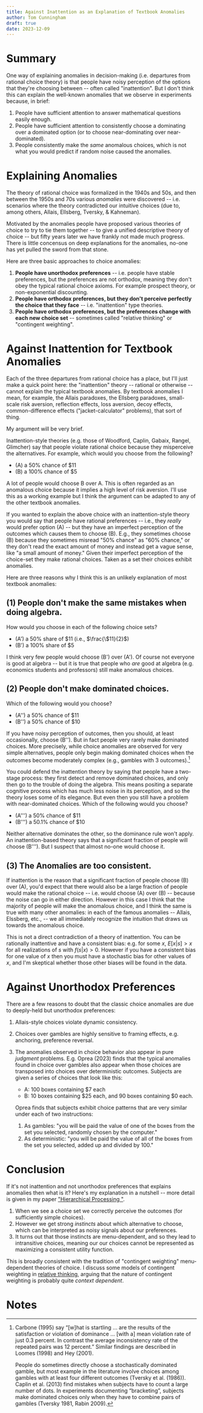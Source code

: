 ```yaml
---
title: Against Inattention as an Explanation of Textbook Anomalies
author: Tom Cunningham
draft: true
date: 2023-12-09
---
```


#           Summary

One way of explaining anomalies in decision-making (i.e. departures from rational choice theory) is that people have noisy perception of the options that they're choosing between -- often called "inattention". But I don't think this can explain the well-known anomalies that we observe in experiments because, in brief:

1. People have sufficient attention to answer mathematical questions easily enough.
2. People have sufficient attention to consistently choose a dominating over a dominated option (or to choose near-dominating over near-dominated).
3. People consistently make the *same* anomalous choices, which is not what you would predict if random noise caused the anomalies.


#           Explaining Anomalies

The theory of rational choice was formalized in the 1940s and 50s, and then between the 1950s and 70s various *anomalies* were discovered -- i.e. scenarios where the theory contradicted our intuitive choices (due to, among others, Allais, Ellsberg, Tversky, & Kahneman).

Motivated by the anomalies people have proposed various theories of choice to try to tie them together -- to give a unified descriptive theory of choice -- but fifty years later we have frankly not made much progress. There is little concensus on deep explanations for the anomalies, no-one has yet pulled the sword from that stone.

Here are three basic approaches to choice anomalies:

1. **People have unorthodox preferences**  -- i.e. people have stable preferences, but the preferences are not orthodox, meaning they don't obey the typical rational choice axioms. For example prospect theory, or non-exponential discounting.
2. **People have orthodox preferences, but they don't perceive perfectly the choice that they face**  -- i.e. "inattention" type theories.
3. **People have orthodox preferences, but the preferences change with each new choice set**  -- sometimes called "relative thinking" or "contingent weighting".


#           Against Inattention for Textbook Anomalies

Each of the three departures from rational choice has a place, but I'll just make a quick point here: the "inattention" theory -- rational or otherwise -- cannot explain the typical textbook anomalies. By textbook anomalies I mean, for example, the Allais paradoxes, the Ellsberg paradoxes, small-scale risk aversion, reflection effects, loss aversion, decoy effects, common-difference effects ("jacket-calculator" problems), that sort of thing.

My argument will be very brief.

Inattention-style theories (e.g. those of Woodford, Caplin, Gabaix, Rangel, Glimcher) say that people violate rational choice because they misperceive the alternatives. For example, which would you choose from the following?

- (A) a 50% chance of $11
- (B) a 100% chance of $5

A lot of people would choose B over A. This is often regarded as an anomalous choice because it implies a high level of risk aversion. I'll use this as a working example but I think the argument can be adapted to any of the other textbook anomalies.

If you wanted to explain the above choice with an inattention-style theory you would say that people have rational preferences -- i.e., they *really* would prefer option (A) -- but they have an imperfect perception of the outcomes which causes them to choose (B). E.g., they sometimes choose (B) because they sometimes misread "50% chance" as "60% chance," or they don't read the exact amount of money and instead get a vague sense, like "a small amount of money." Given their imperfect perception of the choice-set they make rational choices. Taken as a set their choices exhibit anomalies.

Here are three reasons why I think this is an unlikely explanation of most textbook anomalies:

##       (1) People don't make the same mistakes when doing algebra.

How would you choose in each of the following choice sets?

* (A') a 50% share of $\$11$ (i.e., $\frac{\$11}{2}$)
* (B') a 100% share of $5

I think very few people would choose (B') over (A'). Of course not everyone is good at algebra -- but it is true that people who *are* good at algebra (e.g. economics students and professors) still make anomalous choices.

##       (2) People don't make dominated choices.

Which of the following would you choose?

* (A'') a 50% chance of $11
* (B'') a 50% chance of $10

If you have noisy perception of outcomes, then you should, at least occasionally, choose (B''). But in fact people very rarely make dominated choices. More precisely, while choice anomalies are observed for very simple alternatives, people only begin making dominated choices when the outcomes become moderately complex (e.g., gambles with 3 outcomes).[^dominance]

You could defend the inattention theory by saying that people have a two-stage process: they first detect and remove dominated choices, and only then go to the trouble of doing the algebra. This means positing a separate cognitive process which has much less noise in its perception, and so the theory loses some of its elegance. But even then you still have a problem with near-dominated choices. Which of the following would you choose?

* (A''') a 50% chance of $11
* (B''') a 50.1% chance of $10

Neither alternative dominates the other, so the dominance rule won't apply. An inattention-based theory says that a significant fraction of people will choose (B'''). But I suspect that almost no-one would choose it.

##       (3) The Anomalies are too consistent.

If inattention is the reason that a significant fraction of people choose (B) over (A), you'd expect that there would also be a large fraction of people would make the rational choice -- i.e. would choose (A) over (B) -- because the noise can go in either direction. However in this case I think that the majority of people will make the anomalous choice, and I think the same is true with many other anomalies: in each of the famous anomalies -- Allais, Elssberg, etc., -- we all immediately recognize the intuition that draws us towards the anomalous choice.

This is not a direct contradiction of a theory of inattention. You can be rationally inattentive and have a consistent bias: e.g. for some $x$, $E[x|s]>x$ for all realizations of $s$ with $f(s|x)>0$. However if you have a consistent bias for one value of $x$ then you must have a stochastic bias for other values of $x$, and I'm skeptical whether those other biases will be found in the data.

#           Against Unorthodox Preferences

There are a few reasons to doubt that the classic choice anomalies are due to deeply-held but unorthodox preferences:

1. Allais-style choices violate dynamic consistency.
2. Choices over gambles are highly sensitive to framing effects, e.g. anchoring, preference reversal.
3. The anomalies observed in choice behavior also appear in pure *judgment* problems. E.g. Oprea (2023) finds that the typical anomalies found in choice over gambles also appear when those choices are transposed into choices over deterministic outcomes. Subjects are given a series of choices that look like this:

   - A: 100 boxes containing $7 each
   - B: 10 boxes containing $25 each, and 90 boxes containing $0 each.

   Oprea finds that subjects exhibit choice patterns that are very similar under each of two instructions:

   1. As gambles: "you will be paid the value of one of the boxes from the set you selected, randomly chosen by the computer."
   2. As deterministic: "you will be paid the value of all of the boxes from the set you selected, added up and divided by 100."

#           Conclusion

If it's not inattention and not unorthodox preferences that explains anomalies then what is it? Here's my explanation in a nutshell -- more detail is given in my paper ["Hierarchical Processing "](https://www.dropbox.com/s/guf8u1r1z5qoc6g/paper_heuristics.pdf?dl=1).

1. When we see a choice set we correctly perceive the outcomes (for sufficiently simple choices).
2. However we get strong *instincts* about which alternative to choose, which can be interpreted as noisy signals about our preferences.
3. It turns out that those instincts are menu-dependent, and so they lead to intransitive choices, meaning our our choices cannot be represented as maximizing a consistent utility function.

This is broadly consistent with the tradition of "contingent weighting" menu-dependent theories of choice. I discuss some models of contingent weighting in [relative thinking](https://tecunningham.github.io/posts/2016-04-30-relative-thinking.html), arguing that the nature of contingent weighting is probably quite *context dependent*.


<!-- # Against Unorthodox Preferences

* Whack-a-mole: solve one puzzle, create others.
* Because by-and-large people don't directly violate axioms, only indirectly. -->


<!-- # Conclusion

Why have these subfields survived for so long? Aren't the objections to pretty obvious? I guess they just held their breath — it started with one or two papers trying out a new approach, somehow ignoring or suspending the obvious objections, made it past that intial stage — and now no-one talks about the obvious objections anymore, they only talk about subtle refinements: whether this paper is an inprovement on a prior one, not noticing that both papers are based on a silly premise. And once a subfield gets a couple of publications there are a set of professors who’ll volunteer to referee each others’ papers, professors who will shepherd fresh graduate students into their dead end street. -->



#           Notes


[^dominance]: Carbone (1995) say “[w]hat is startling ... are the results of the satisfaction or violation of dominance ... [with a] mean violation rate of just 0.3 percent. In contrast the average inconsistency rate of the repeated pairs was 12 percent.” Similar findings are described in Loomes (1998) and Hey (2001).

    People do sometimes directly choose a stochastically dominated gamble, but most example in the literature involve choices among gambles with at least four different outcomes (Tversky et al. (1986)). Caplin et al. (2013) find mistakes when subjects have to count a large number of dots. In experiments documenting “bracketing”, subjects make dominated choices only when they have to combine pairs of gambles (Tversky 1981, Rabin 2009).

